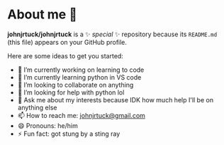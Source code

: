 # About me 👋

**johnjrtuck/johnjrtuck** is a ✨ _special_ ✨ repository because its `README.md` (this file) appears on your GitHub profile.

Here are some ideas to get you started:

- 🔭 I’m currently working on learning to code
- 🌱 I’m currently learning python in VS code
- 👯 I’m looking to collaborate on anything
- 🤔 I’m looking for help with python lol
- 💬 Ask me about my interests because IDK how much help I'll be on anything else
- 📫 How to reach me: johnjrtuck@gmail.com  
- 😄 Pronouns: he/him
- ⚡ Fun fact: got stung by a sting ray

